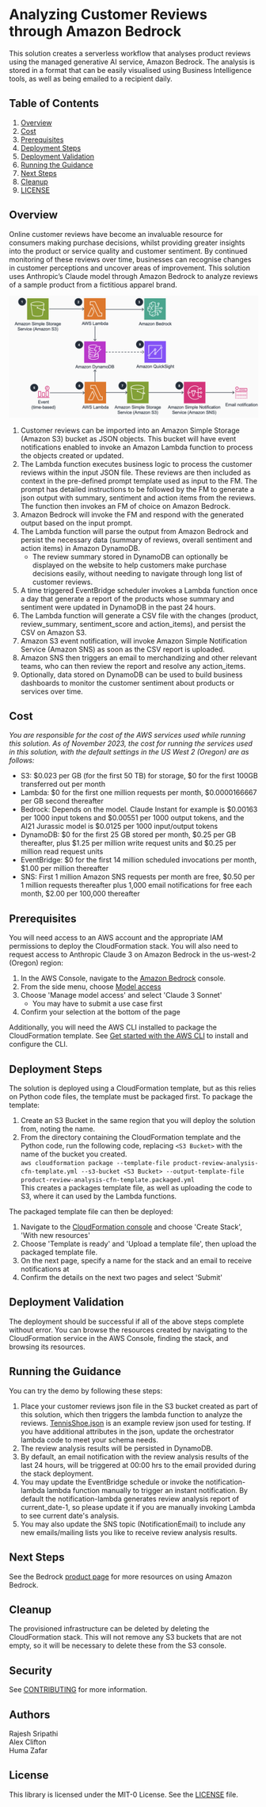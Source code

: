 # Analyzing Customer Reviews through Amazon Bedrock

This solution creates a serverless workflow that analyses product reviews using the managed generative AI service, Amazon Bedrock. The analysis is stored in a format that can be easily visualised using Business Intelligence tools, as well as being emailed to a recipient daily.

## Table of Contents

1. [Overview](#overview)
2. [Cost](#cost)
3. [Prerequisites](#prerequisites)
4. [Deployment Steps](#deployment-steps)
5. [Deployment Validation](#deployment-validation)
6. [Running the Guidance](#running-the-guidance)
7. [Next Steps](#next-steps)
8. [Cleanup](#cleanup)
9. [LICENSE](#LICENSE)


## Overview

Online customer reviews have become an invaluable resource for consumers making purchase decisions, whilst providing greater insights into the product or service quality and customer sentiment. By continued monitoring of these reviews over time, businesses can recognise changes in customer perceptions and uncover areas of improvement. 
This solution uses Anthropic’s Claude model through Amazon Bedrock to analyze reviews of a sample product from a fictitious apparel brand.

![architecture diagram](assets/reference-architecture.png)

1. Customer reviews can be imported into an Amazon Simple Storage (Amazon S3)  bucket as JSON objects. This bucket will have event notifications enabled to invoke an Amazon Lambda function to process the objects created or updated.
2. The Lambda function executes business logic to process the customer reviews within the input JSON file. These reviews are then included as context in the pre-defined prompt template used as input to the FM. The prompt has detailed instructions to be followed by the FM to generate a json output with summary, sentiment and action items from the reviews. The function then invokes an FM of choice on Amazon Bedrock.
3. Amazon Bedrock will invoke the FM and respond with the generated output based on the input prompt.
4. The Lambda function will parse the output from Amazon Bedrock and persist the necessary data (summary of reviews, overall sentiment and action items) in Amazon DynamoDB. 
    - The review summary stored in DynamoDB can optionally be displayed on the website to help customers make purchase decisions easily, without needing to navigate through long list of customer reviews.
5. A time triggered EventBridge scheduler invokes a Lambda function once a day that generate a report of the products whose summary and sentiment were updated in DynamoDB in the past 24 hours. 
6. The Lambda function will generate a CSV file with the changes (product, review_summary, sentiment_score and action_items), and persist the CSV on Amazon S3.
7. Amazon S3 event notification, will invoke Amazon Simple Notification Service (Amazon SNS) as soon as the CSV report is uploaded.
8. Amazon SNS then triggers an email to merchandizing and other relevant teams, who can then review the report and resolve any action_items. 
9. Optionally, data stored on DynamoDB can be used to build business dashboards to monitor the customer sentiment about products or services over time.


## Cost

_You are responsible for the cost of the AWS services used while running this solution. As of November 2023, the cost for running the services used in this solution, with the default settings in the US West 2 (Oregon) are as follows:_

- S3: $0.023 per GB (for the first 50 TB) for storage, $0 for the first 100GB transferred out per month
- Lambda: $0 for the first one million requests per month, $0.0000166667 per GB second thereafter
- Bedrock: Depends on the model. Claude Instant for example is $0.00163 per 1000 input tokens and $0.00551 per 1000 output tokens, and the AI21 Jurassic model is $0.0125 per 1000 input/output tokens
- DynamoDB: $0 for the first 25 GB stored per month, $0.25 per GB thereafter, plus $1.25 per million write request units and $0.25 per million read request units
- EventBridge: $0 for the first 14 million scheduled invocations per month, $1.00 per million thereafter
- SNS: First 1 million Amazon SNS requests per month are free, $0.50 per 1 million requests thereafter plus 1,000 email notifications for free each month, $2.00 per 100,000 thereafter


## Prerequisites

You will need access to an AWS account and the appropriate IAM permissions to deploy the CloudFormation stack.
You will also need to request access to Anthropic Claude 3 on Amazon Bedrock in the us-west-2 (Oregon) region:
1. In the AWS Console, navigate to the [Amazon Bedrock](https://us-west-2.console.aws.amazon.com/bedrock/home?region=us-west-2#/) console.
2. From the side menu, choose [Model access](https://us-west-2.console.aws.amazon.com/bedrock/home?region=us-west-2#/modelaccess)
3. Choose 'Manage model access' and select 'Claude 3 Sonnet'
   - You may have to submit a use case first
4. Confirm your selection at the bottom of the page

Additionally, you will need the AWS CLI installed to package the CloudFormation template.
See [Get started with the AWS CLI](https://docs.aws.amazon.com/cli/latest/userguide/cli-chap-getting-started.html) to install and configure the CLI.


## Deployment Steps

The solution is deployed using a CloudFormation template, but as this relies on Python code files, the template must be packaged first.
To package the template:
1. Create an S3 Bucket in the same region that you will deploy the solution from, noting the name.
2. From the directory containing the CloudFormation template and the Python code, run the following code, replacing `<S3 Bucket>` with the name of the bucket you created.  
`aws cloudformation package --template-file product-review-analysis-cfn-template.yml --s3-bucket <S3 Bucket> --output-template-file product-review-analysis-cfn-template.packaged.yml`  
This creates a packages template file, as well as uploading the code to S3, where it can used by the Lambda functions.

The packaged template file can then be deployed:
1. Navigate to the [CloudFormation console](https://console.aws.amazon.com/cloudformation) and choose 'Create Stack', 'With new resources'
2. Choose 'Template is ready' and 'Upload a template file', then upload the packaged template file.
3. On the next page, specify a name for the stack and an email to receive notifications at
4. Confirm the details on the next two pages and select 'Submit'


## Deployment Validation

The deployment should be successful if all of the above steps complete without error. You can browse the resources created by navigating to the CloudFormation service in the AWS Console, finding the stack, and browsing its resources.


## Running the Guidance

You can try the demo by following these steps:
1. Place your customer reviews json file in the S3 bucket created as part of this solution, which then triggers the lambda function to analyze the reviews. [TennisShoe.json](TennisShoe.json) is an example review json used for testing. If you have additional attributes in the json, update the orchestrator lambda code to meet your schema needs.
3. The review analysis results will be persisted in DynamoDB.
4. By default, an email notification with the review analysis results of the last 24 hours, will be triggered at 00:00 hrs to the email provided during the stack deployment.
5. You may update the EventBridge schedule or invoke the notification-lambda lambda function manually to trigger an instant notification. By default the notification-lambda generates review analysis report of current_date-1, so please update it if you are manually invoking Lambda to see current date's analysis.
6. You may also update the SNS topic (NotificationEmail) to include any new emails/mailing lists you like to receive review analysis results.


## Next Steps

See the Bedrock [product page](https://aws.amazon.com/bedrock/) for more resources on using Amazon Bedrock.

## Cleanup

The provisioned infrastructure can be deleted by deleting the CloudFormation stack. This will not remove any S3 buckets that are not empty, so it will be necessary to delete these from the S3 console.


## Security

See [CONTRIBUTING](CONTRIBUTING.md#security-issue-notifications) for more information.


## Authors

Rajesh Sripathi\
Alex Clifton\
Huma Zafar


## License

This library is licensed under the MIT-0 License. See the [LICENSE](LICENSE) file.
